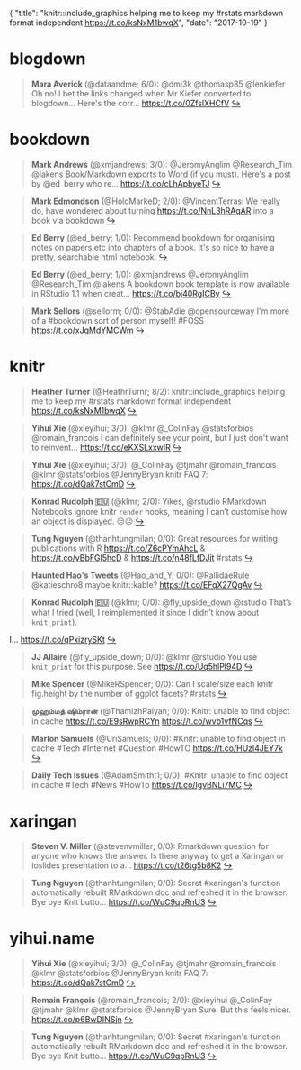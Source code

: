 {
  "title": "knitr::include_graphics helping me to keep my #rstats markdown format independent https://t.co/ksNxM1bwqX",
  "date": "2017-10-19"
}

# blogdown

> **Mara Averick** (@dataandme; 6/0): @dmi3k @thomasp85 @lenkiefer Oh no! I bet the links changed when Mr Kiefer converted to blogdown... Here's the corr… https://t.co/0ZfslXHCfV  [&#8618;](https://twitter.com/xieyihui/status/920609197510807557)

<!-- -->


# bookdown

> **Mark Andrews** (@xmjandrews; 3/0): @JeromyAnglim @Research_Tim @lakens Book/Markdown exports to Word (if you must). 
Here's a post by @ed_berry who re… https://t.co/cLhApbyeTJ  [&#8618;](https://twitter.com/xieyihui/status/920554830015459328)

<!-- -->


> **Mark Edmondson** (@HoloMarkeD; 2/0): @VincentTerrasi We really do, have wondered about turning https://t.co/NnL3hRAqAR into a book via bookdown  [&#8618;](https://twitter.com/xieyihui/status/920552624608378880)

<!-- -->


> **Ed Berry** (@ed_berry; 1/0): Recommend bookdown for organising notes on papers etc into chapters of a book. It's so nice to have a pretty, searchable html notebook.  [&#8618;](https://twitter.com/xieyihui/status/920557285545521157)

<!-- -->


> **Ed Berry** (@ed_berry; 1/0): @xmjandrews @JeromyAnglim @Research_Tim @lakens A bookdown book template is now available in RStudio 1.1 when creat… https://t.co/bj40RgICBy  [&#8618;](https://twitter.com/xieyihui/status/920555658533097473)

<!-- -->


> **Mark Sellors** (@sellorm; 0/0): @StabAdie @opensourceway I'm more of a #bookdown sort of person myself! #FOSS https://t.co/xJqMdYMCWm  [&#8618;](https://twitter.com/xieyihui/status/920767437519417345)

<!-- -->


# knitr

> **Heather Turner** (@HeathrTurnr; 8/2): knitr::include_graphics helping me to keep my #rstats markdown format independent https://t.co/ksNxM1bwqX  [&#8618;](https://twitter.com/xieyihui/status/920608938260869120)

<!-- -->


> **Yihui Xie** (@xieyihui; 3/0): @klmr @_ColinFay @statsforbios @romain_francois I can definitely see your point, but I just don't want to reinvent… https://t.co/eKXSLxxwIR  [&#8618;](https://twitter.com/xieyihui/status/920645628371365889)

<!-- -->


> **Yihui Xie** (@xieyihui; 3/0): @_ColinFay @tjmahr @romain_francois @klmr @statsforbios @JennyBryan knitr FAQ 7: https://t.co/dQak7stCmD  [&#8618;](https://twitter.com/xieyihui/status/920526938766266369)

<!-- -->


> **Konrad Rudolph 🇪🇺** (@klmr; 2/0): Yikes, @rstudio RMarkdown Notebooks ignore knitr `render` hooks, meaning I can’t customise how an object is displayed. 😒☹️  [&#8618;](https://twitter.com/xieyihui/status/920606977671262208)

<!-- -->


> **Tung Nguyen** (@thanhtungmilan; 0/0): Great resources for writing publications with R https://t.co/Z6cPYmAhcL &amp; https://t.co/yBbFGl5hcD &amp; https://t.co/n48fLfDJit #rstats  [&#8618;](https://twitter.com/xieyihui/status/920749177700720641)

<!-- -->


> **Haunted Hao's Tweets** (@Hao_and_Y; 0/0): @RallidaeRule @katieschro8 maybe knitr::kable?
https://t.co/EFqX27QgAv  [&#8618;](https://twitter.com/xieyihui/status/920735544560275456)

<!-- -->


> **Konrad Rudolph 🇪🇺** (@klmr; 0/0): @fly_upside_down @rstudio That’s what I tried (well, I reimplemented it since I didn’t know about `knit_print`).
>
I… https://t.co/qPxizrySKt  [&#8618;](https://twitter.com/xieyihui/status/920613176177250309)

<!-- -->


> **JJ Allaire** (@fly_upside_down; 0/0): @klmr @rstudio You use `knit_print` for this purpose. See https://t.co/Uq5hlPl94D  [&#8618;](https://twitter.com/xieyihui/status/920609267647905792)

<!-- -->


> **Mike Spencer** (@MikeRSpencer; 0/0): Can I scale/size each knitr fig.height by the number of ggplot facets? #rstats  [&#8618;](https://twitter.com/xieyihui/status/920593326130294784)

<!-- -->


> **முஹம்மத் ஷிம்ரான்** (@ThamizhPaiyan; 0/0): Knitr: unable to find object in cache https://t.co/E9sRwpRCYn https://t.co/wvb1vfNCqs  [&#8618;](https://twitter.com/xieyihui/status/920525173887000576)

<!-- -->


> **Marlon Samuels** (@UriSamuels; 0/0): #Knitr: unable to find object in cache
#Tech #Internet #Question #HowTO
https://t.co/HUzl4JEY7k  [&#8618;](https://twitter.com/xieyihui/status/920524926544764928)

<!-- -->


> **Daily Tech Issues** (@AdamSmitht1; 0/0): #Knitr: unable to find object in cache
#Tech #News #HowTo
https://t.co/IgvBNLi7MC  [&#8618;](https://twitter.com/xieyihui/status/920524878721273856)

<!-- -->


# xaringan

> **Steven V. Miller** (@stevenvmiller; 0/0): Rmarkdown question for anyone who knows the answer. Is there anyway to get a Xaringan or ioslides presentation to a… https://t.co/t26tg5b8K2  [&#8618;](https://twitter.com/xieyihui/status/920673624620785669)

<!-- -->


> **Tung Nguyen** (@thanhtungmilan; 0/0): Secret #xaringan's function automatically rebuilt RMarkdown doc and refreshed it in the browser. Bye bye Knit butto… https://t.co/WuC9qpRnU3  [&#8618;](https://twitter.com/xieyihui/status/920669639444533248)

<!-- -->


# yihui.name

> **Yihui Xie** (@xieyihui; 3/0): @_ColinFay @tjmahr @romain_francois @klmr @statsforbios @JennyBryan knitr FAQ 7: https://t.co/dQak7stCmD  [&#8618;](https://twitter.com/xieyihui/status/920526938766266369)

<!-- -->


> **Romain François** (@romain_francois; 2/0): @xieyihui @_ColinFay @tjmahr @klmr @statsforbios @JennyBryan Sure. But this feels nicer. https://t.co/p6BwDINSjn  [&#8618;](https://twitter.com/xieyihui/status/920531847272108032)

<!-- -->


> **Tung Nguyen** (@thanhtungmilan; 0/0): Secret #xaringan's function automatically rebuilt RMarkdown doc and refreshed it in the browser. Bye bye Knit butto… https://t.co/WuC9qpRnU3  [&#8618;](https://twitter.com/xieyihui/status/920669639444533248)

<!-- -->


